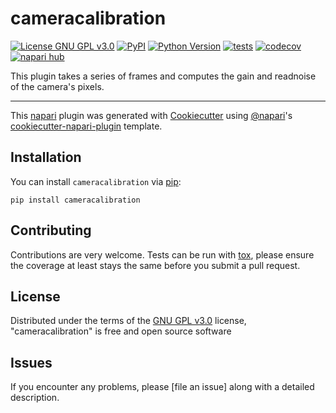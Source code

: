 # cameracalibration

[![License GNU GPL v3.0](https://img.shields.io/pypi/l/cameracalibration.svg?color=green)](https://github.com/beniroquai/cameracalibration/raw/main/LICENSE)
[![PyPI](https://img.shields.io/pypi/v/cameracalibration.svg?color=green)](https://pypi.org/project/cameracalibration)
[![Python Version](https://img.shields.io/pypi/pyversions/cameracalibration.svg?color=green)](https://python.org)
[![tests](https://github.com/beniroquai/cameracalibration/workflows/tests/badge.svg)](https://github.com/beniroquai/cameracalibration/actions)
[![codecov](https://codecov.io/gh/beniroquai/cameracalibration/branch/main/graph/badge.svg)](https://codecov.io/gh/beniroquai/cameracalibration)
[![napari hub](https://img.shields.io/endpoint?url=https://api.napari-hub.org/shields/cameracalibration)](https://napari-hub.org/plugins/cameracalibration)

This plugin takes a series of frames and computes the gain and readnoise of the camera's pixels. 

----------------------------------

This [napari] plugin was generated with [Cookiecutter] using [@napari]'s [cookiecutter-napari-plugin] template.

<!--
Don't miss the full getting started guide to set up your new package:
https://github.com/napari/cookiecutter-napari-plugin#getting-started

and review the napari docs for plugin developers:
https://napari.org/stable/plugins/index.html
-->

## Installation

You can install `cameracalibration` via [pip]:

    pip install cameracalibration




## Contributing

Contributions are very welcome. Tests can be run with [tox], please ensure
the coverage at least stays the same before you submit a pull request.

## License

Distributed under the terms of the [GNU GPL v3.0] license,
"cameracalibration" is free and open source software

## Issues

If you encounter any problems, please [file an issue] along with a detailed description.

[napari]: https://github.com/napari/napari
[Cookiecutter]: https://github.com/audreyr/cookiecutter
[@napari]: https://github.com/napari
[MIT]: http://opensource.org/licenses/MIT
[BSD-3]: http://opensource.org/licenses/BSD-3-Clause
[GNU GPL v3.0]: http://www.gnu.org/licenses/gpl-3.0.txt
[GNU LGPL v3.0]: http://www.gnu.org/licenses/lgpl-3.0.txt
[Apache Software License 2.0]: http://www.apache.org/licenses/LICENSE-2.0
[Mozilla Public License 2.0]: https://www.mozilla.org/media/MPL/2.0/index.txt
[cookiecutter-napari-plugin]: https://github.com/napari/cookiecutter-napari-plugin

[napari]: https://github.com/napari/napari
[tox]: https://tox.readthedocs.io/en/latest/
[pip]: https://pypi.org/project/pip/
[PyPI]: https://pypi.org/
